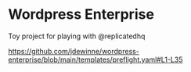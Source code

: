 Wordpress Enterprise
==================

Toy project for playing with @replicatedhq


https://github.com/jdewinne/wordpress-enterprise/blob/main/templates/preflight.yaml#L1-L35

